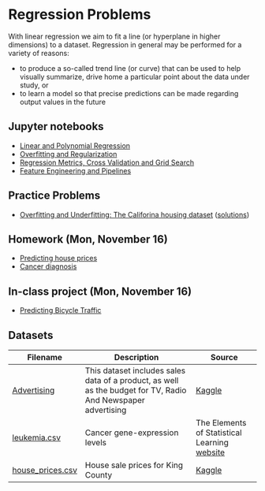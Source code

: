 # Regression Problems

With linear regression we aim to fit a line (or hyperplane in higher dimensions) to a dataset. 
Regression in general may be performed for a variety of reasons: 

- to produce a so-called trend line (or curve) that can be used to help visually summarize, drive home a particular point about the
data under study, or
- to learn a model so that precise predictions can be made regarding output values in the future


## Jupyter notebooks

- [Linear and Polynomial Regression](https://github.com/um-perez-alvaro/Data-Science-Practice/blob/master/Jupyter%20Notebooks/Regression/notebooks/Linear%20Regression.ipynb)
- [Overfitting and Regularization](https://github.com/um-perez-alvaro/Data-Science-Practice/blob/master/Jupyter%20Notebooks/Regression/notebooks/Regularization.ipynb)
- [Regression Metrics, Cross Validation and Grid Search]()
- [Feature Engineering and Pipelines]()

## Practice Problems
- [Overfitting and Underfitting: The Califorina housing dataset]() ([solutions]()) 

## Homework (Mon, November 16)
- [Predicting house prices](https://nbviewer.jupyter.org/github/um-perez-alvaro/Data-Science-Practice/blob/master/Regression/Homework/Predicting%20House%20Prices.ipynb)
- [Cancer diagnosis](https://nbviewer.jupyter.org/github/um-perez-alvaro/Data-Science-Practice/blob/master/Regression/Homework/Leukemia%20Diagnosis.ipynb)

## In-class project (Mon, November 16) 
- [Predicting Bicycle Traffic](https://nbviewer.jupyter.org/github/um-perez-alvaro/Data-Science-Practice/blob/master/Jupyter%20Notebooks/Regression/notebooks/Predicting%20Bicycle%20Traffic.ipynb)

## Datasets

Filename | Description |  Source
--- | --- |  --- 
[Advertising](https://raw.githubusercontent.com/um-perez-alvaro/Data-Science-Practice/master/Data/Advertising.csv)  | This dataset includes sales data of a product, as well as the budget for TV, Radio And Newspaper advertising | [Kaggle](https://www.kaggle.com/thorgodofthunder/tvradionewspaperadvertising)
[leukemia.csv](https://raw.githubusercontent.com/um-perez-alvaro/Data-Science-Practice/master/Data/leukemia.csv) | Cancer gene-expression levels | The Elements of Statistical Learning [website](https://web.stanford.edu/~hastie/ElemStatLearn/) 
[house_prices.csv](https://raw.githubusercontent.com/um-perez-alvaro/Data-Science-Practice/master/Data/kc_house_data.csv) | House sale prices for King County | [Kaggle](https://www.kaggle.com/harlfoxem/housesalesprediction)
